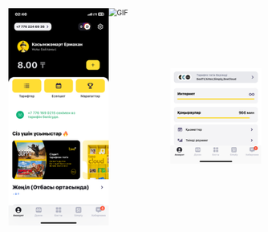 <div style="display: flex; flex-direction: row; align-items: center;">
    <div style="display: flex; flex-direction: row;">
        <img src="IMG_3284.PNG" alt="Image 1" width="200"/>
        <img src="beelineAPP.gif" alt="GIF" width="250"/>
    </div>
    <div style="flex: 50%; text-align: right;">
        <img src="IMG_1F7E9CFB5978-1.jpeg" alt="Image 2" width="200"/>
    </div>
</div>
